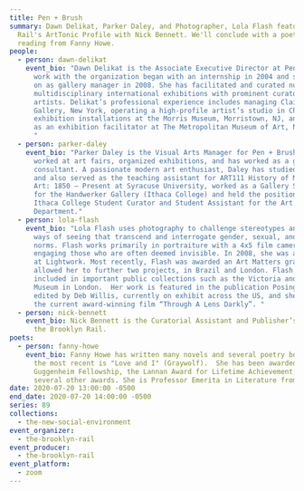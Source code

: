 ```yaml
---
title: Pen + Brush
summary: Dawn Delikat, Parker Daley, and Photographer, Lola Flash featuring the
  Rail's ArtTonic Profile with Nick Bennett. We'll conclude with a poetry
  reading from Fanny Howe.
people:
  - person: dawn-delikat
    event_bio: "Dawn Delikat is the Associate Executive Director at Pen + Brush. Her
      work with the organization began with an internship in 2004 and she came
      on as gallery manager in 2008. She has facilitated and curated numerous
      multidisciplinary international exhibitions with prominent curators and
      artists. Delikat’s professional experience includes managing Claire Oliver
      Gallery, New York, operating a high-profile artist’s studio in Chelsea,
      exhibition installations at the Morris Museum, Morristown, NJ, and working
      as an exhibition facilitator at The Metropolitan Museum of Art, New York.
      "
  - person: parker-daley
    event_bio: "Parker Daley is the Visual Arts Manager for Pen + Brush. She has
      worked at art fairs, organized exhibitions, and has worked as a gallery
      consultant. A passionate modern art enthusiast, Daley has studied abroad
      and also served as the teaching assistant for ART111 History of Modern
      Art: 1850 – Present at Syracuse University, worked as a Gallery Supervisor
      for the Handwerker Gallery (Ithaca College) and held the position of
      Ithaca College Student Curator and Student Assistant for the Art History
      Department."
  - person: lola-flash
    event_bio: "Lola Flash uses photography to challenge stereotypes and offer new
      ways of seeing that transcend and interrogate gender, sexual, and racial
      norms. Flash works primarily in portraiture with a 4x5 film camera,
      engaging those who are often deemed invisible. In 2008, she was a resident
      at Lightwork. Most recently, Flash was awarded an Art Matters grant, which
      allowed her to further two projects, in Brazil and London. Flash has work
      included in important public collections such as the Victoria and Albert
      Museum in London.  Her work is featured in the publication Posing Beauty,
      edited by Deb Willis, currently on exhibit across the US, and she is in
      the current award-winning film “Through A Lens Darkly”. "
  - person: nick-bennett
    event_bio: Nick Bennett is the Curatorial Assistant and Publisher’s Assistant at
      the Brooklyn Rail.
poets:
  - person: fanny-howe
    event_bio: Fanny Howe has written many novels and several poetry books, of which
      the most recent is "Love and I" (Graywolf).  She has been awarded a
      Guggenheim Fellowship, the Lannan Award for Lifetime Achievement, and
      several other awards. She is Professor Emerita in Literature from UCSD.
date: 2020-07-20 13:00:00 -0500
end_date: 2020-07-20 14:00:00 -0500
series: 89
collections:
  - the-new-social-environment
event_organizer:
  - the-brooklyn-rail
event_producer:
  - the-brooklyn-rail
event_platform:
  - zoom
---
```

